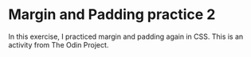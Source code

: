 # Margin and Padding practice 2
In this exercise, I practiced margin and padding again in CSS. This is an activity from The Odin Project.